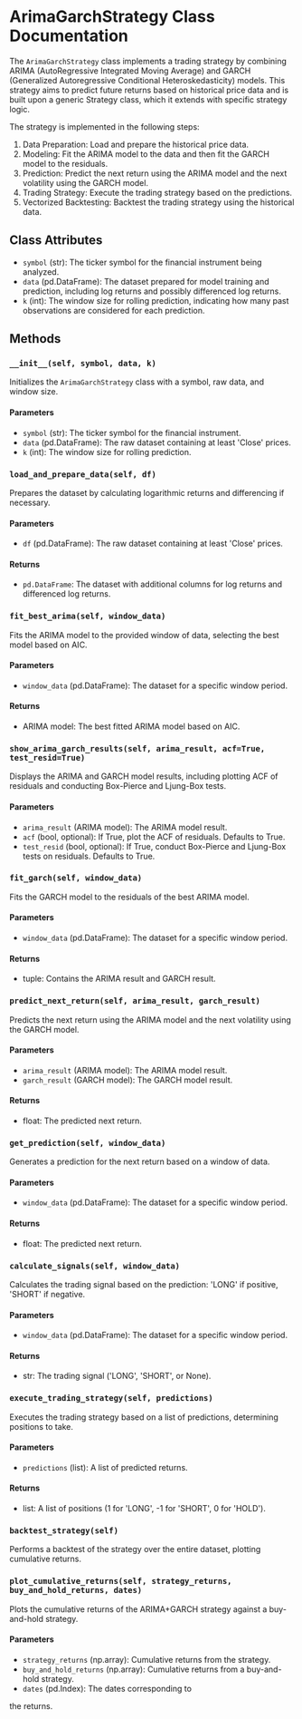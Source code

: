 
# ArimaGarchStrategy Class Documentation

The `ArimaGarchStrategy` class implements a trading strategy by combining ARIMA (AutoRegressive Integrated Moving Average) and GARCH (Generalized Autoregressive Conditional Heteroskedasticity) models. This strategy aims to predict future returns based on historical price data and is built upon a generic Strategy class, which it extends with specific strategy logic.

The strategy is implemented in the following steps:
1. Data Preparation: Load and prepare the historical price data.
2. Modeling: Fit the ARIMA model to the data and then fit the GARCH model to the residuals.
3. Prediction: Predict the next return using the ARIMA model and the next volatility using the GARCH model.
4. Trading Strategy: Execute the trading strategy based on the predictions.
5. Vectorized Backtesting: Backtest the trading strategy using the historical data.

## Class Attributes

- `symbol` (str): The ticker symbol for the financial instrument being analyzed.
- `data` (pd.DataFrame): The dataset prepared for model training and prediction, including log returns and possibly differenced log returns.
- `k` (int): The window size for rolling prediction, indicating how many past observations are considered for each prediction.

## Methods

### `__init__(self, symbol, data, k)`

Initializes the `ArimaGarchStrategy` class with a symbol, raw data, and window size.

#### Parameters

- `symbol` (str): The ticker symbol for the financial instrument.
- `data` (pd.DataFrame): The raw dataset containing at least 'Close' prices.
- `k` (int): The window size for rolling prediction.

### `load_and_prepare_data(self, df)`

Prepares the dataset by calculating logarithmic returns and differencing if necessary.

#### Parameters

- `df` (pd.DataFrame): The raw dataset containing at least 'Close' prices.

#### Returns

- `pd.DataFrame`: The dataset with additional columns for log returns and differenced log returns.

### `fit_best_arima(self, window_data)`

Fits the ARIMA model to the provided window of data, selecting the best model based on AIC.

#### Parameters

- `window_data` (pd.DataFrame): The dataset for a specific window period.

#### Returns

- ARIMA model: The best fitted ARIMA model based on AIC.

### `show_arima_garch_results(self, arima_result, acf=True, test_resid=True)`

Displays the ARIMA and GARCH model results, including plotting ACF of residuals and conducting Box-Pierce and Ljung-Box tests.

#### Parameters

- `arima_result` (ARIMA model): The ARIMA model result.
- `acf` (bool, optional): If True, plot the ACF of residuals. Defaults to True.
- `test_resid` (bool, optional): If True, conduct Box-Pierce and Ljung-Box tests on residuals. Defaults to True.

### `fit_garch(self, window_data)`

Fits the GARCH model to the residuals of the best ARIMA model.

#### Parameters

- `window_data` (pd.DataFrame): The dataset for a specific window period.

#### Returns

- tuple: Contains the ARIMA result and GARCH result.

### `predict_next_return(self, arima_result, garch_result)`

Predicts the next return using the ARIMA model and the next volatility using the GARCH model.

#### Parameters

- `arima_result` (ARIMA model): The ARIMA model result.
- `garch_result` (GARCH model): The GARCH model result.

#### Returns

- float: The predicted next return.

### `get_prediction(self, window_data)`

Generates a prediction for the next return based on a window of data.

#### Parameters

- `window_data` (pd.DataFrame): The dataset for a specific window period.

#### Returns

- float: The predicted next return.

### `calculate_signals(self, window_data)`

Calculates the trading signal based on the prediction: 'LONG' if positive, 'SHORT' if negative.

#### Parameters

- `window_data` (pd.DataFrame): The dataset for a specific window period.

#### Returns

- str: The trading signal ('LONG', 'SHORT', or None).

### `execute_trading_strategy(self, predictions)`

Executes the trading strategy based on a list of predictions, determining positions to take.

#### Parameters

- `predictions` (list): A list of predicted returns.

#### Returns

- list: A list of positions (1 for 'LONG', -1 for 'SHORT', 0 for 'HOLD').

### `backtest_strategy(self)`

Performs a backtest of the strategy over the entire dataset, plotting cumulative returns.

### `plot_cumulative_returns(self, strategy_returns, buy_and_hold_returns, dates)`

Plots the cumulative returns of the ARIMA+GARCH strategy against a buy-and-hold strategy.

#### Parameters

- `strategy_returns` (np.array): Cumulative returns from the strategy.
- `buy_and_hold_returns` (np.array): Cumulative returns from a buy-and-hold strategy.
- `dates` (pd.Index): The dates corresponding to

 the returns.
